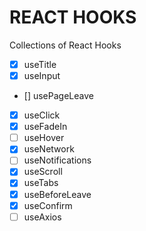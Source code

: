 # REACT HOOKS

Collections of React Hooks

- [x] useTitle
- [x] useInput
- [] usePageLeave
- [x] useClick
- [x] useFadeIn
- [ ] useHover
- [x] useNetwork
- [ ] useNotifications
- [x] useScroll
- [x] useTabs
- [x] useBeforeLeave
- [x] useConfirm
- [ ] useAxios
